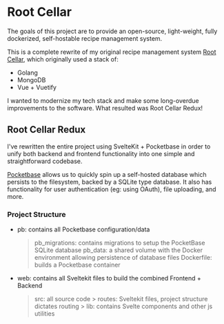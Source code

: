 # Root Cellar

The goals of this project are to provide an open-source, light-weight, fully dockerized, self-hostable recipe management system. 

This is a complete rewrite of my original recipe management system [Root Cellar](https://github.com/jpoles1/root-cellar), which originally used a stack of: 
- Golang
- MongoDB
- Vue + Vuetify

I wanted to modernize my tech stack and make some long-overdue improvements to the software. What resulted was Root Cellar Redux!

## Root Cellar Redux

I've rewritten the entire project using SvelteKit + Pocketbase in order to unify both backend and frontend functionality into one simple and straightforward codebase.

[Pocketbase](https://pocketbase.io/) allows us to quickly spin up a self-hosted database which persists to the filesystem, backed by a SQLite type database. It also has functionality for user authentication (eg: using OAuth), file uploading, and more.

### Project Structure

- pb: contains all Pocketbase configuration/data
    > pb_migrations: contains migrations to setup the PocketBase SQLite database
    > pb_data: a shared volume with the Docker environment allowing persistence of database files
    > Dockerfile: builds a Pocketbase container
- web: contains all Sveltekit files to build the combined Frontend + Backend
    > src: all source code
        > routes: Sveltekit files, project structure dictates routing
        > lib: contains Svelte components and other js utilities